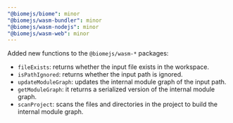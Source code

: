 ```yaml
---
"@biomejs/biome": minor
"@biomejs/wasm-bundler": minor
"@biomejs/wasm-nodejs": minor
"@biomejs/wasm-web": minor
---
```


Added new functions to the `@biomejs/wasm-*` packages:
- `fileExists`: returns whether the input file exists in the workspace.
- `isPathIgnored`: returns whether the input path is ignored.
- `updateModuleGraph`: updates the internal module graph of the input path.
- `getModuleGraph`: it returns a serialized version of the internal module graph.
- `scanProject`: scans the files and directories in the project to build the internal module graph.
